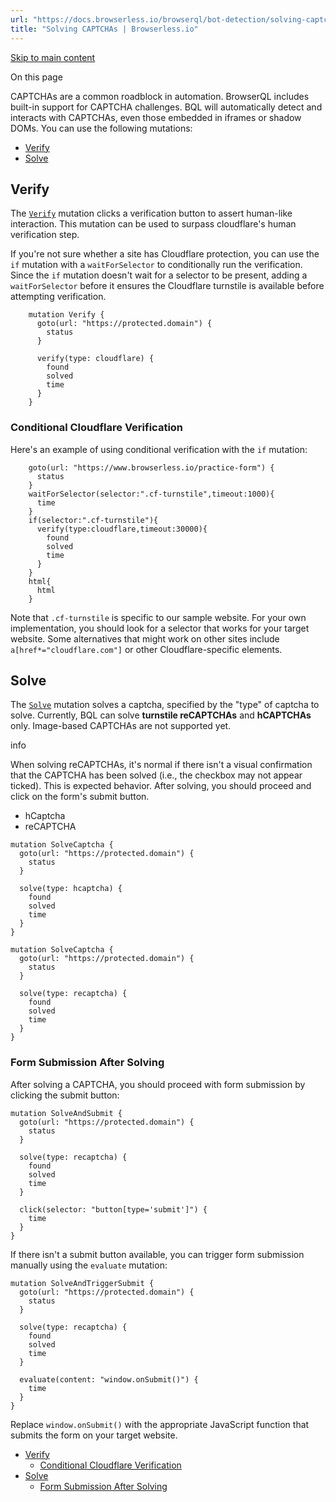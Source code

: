 ```yaml
---
url: "https://docs.browserless.io/browserql/bot-detection/solving-captchas"
title: "Solving CAPTCHAs | Browserless.io"
---
```


[Skip to main content](https://docs.browserless.io/browserql/bot-detection/solving-captchas#__docusaurus_skipToContent_fallback)

On this page

CAPTCHAs are a common roadblock in automation. BrowserQL includes built-in support for CAPTCHA challenges. BQL will automatically detect and interacts with CAPTCHAs, even those embedded in iframes or shadow DOMs. You can use the following mutations:

- [Verify](https://docs.browserless.io/browserql/bot-detection/solving-captchas#verify)
- [Solve](https://docs.browserless.io/browserql/bot-detection/solving-captchas#solve)

## Verify [​](https://docs.browserless.io/browserql/bot-detection/solving-captchas\#verify "Direct link to Verify")

The [`Verify`](https://docs.browserless.io/bql-schema/operations/mutations/verify) mutation clicks a verification button to assert human-like interaction. This mutation can be used to surpass cloudflare's human verification step.

If you're not sure whether a site has Cloudflare protection, you can use the `if` mutation with a `waitForSelector` to conditionally run the verification. Since the `if` mutation doesn't wait for a selector to be present, adding a `waitForSelector` before it ensures the Cloudflare turnstile is available before attempting verification.

```codeBlockLines_p187
    mutation Verify {
      goto(url: "https://protected.domain") {
        status
      }

      verify(type: cloudflare) {
        found
        solved
        time
      }
    }

```

### Conditional Cloudflare Verification [​](https://docs.browserless.io/browserql/bot-detection/solving-captchas\#conditional-cloudflare-verification "Direct link to Conditional Cloudflare Verification")

Here's an example of using conditional verification with the `if` mutation:

```codeBlockLines_p187
    goto(url: "https://www.browserless.io/practice-form") {
      status
    }
    waitForSelector(selector:".cf-turnstile",timeout:1000){
      time
    }
    if(selector:".cf-turnstile"){
      verify(type:cloudflare,timeout:30000){
        found
        solved
        time
      }
    }
    html{
      html
    }

```

Note that `.cf-turnstile` is specific to our sample website. For your own implementation, you should look for a selector that works for your target website. Some alternatives that might work on other sites include `a[href*="cloudflare.com"]` or other Cloudflare-specific elements.

## Solve [​](https://docs.browserless.io/browserql/bot-detection/solving-captchas\#solve "Direct link to Solve")

The [`Solve`](https://docs.browserless.io/bql-schema/operations/mutations/solve) mutation solves a captcha, specified by the "type" of captcha to solve. Currently, BQL can solve **turnstile reCAPTCHAs** and **hCAPTCHAs** only. Image-based CAPTCHAs are not supported yet.

info

When solving reCAPTCHAs, it's normal if there isn't a visual confirmation that the CAPTCHA has been solved (i.e., the checkbox may not appear ticked). This is expected behavior. After solving, you should proceed and click on the form's submit button.

- hCaptcha
- reCAPTCHA

```codeBlockLines_p187
mutation SolveCaptcha {
  goto(url: "https://protected.domain") {
    status
  }

  solve(type: hcaptcha) {
    found
    solved
    time
  }
}

```

```codeBlockLines_p187
mutation SolveCaptcha {
  goto(url: "https://protected.domain") {
    status
  }

  solve(type: recaptcha) {
    found
    solved
    time
  }
}

```

### Form Submission After Solving [​](https://docs.browserless.io/browserql/bot-detection/solving-captchas\#form-submission-after-solving "Direct link to Form Submission After Solving")

After solving a CAPTCHA, you should proceed with form submission by clicking the submit button:

```codeBlockLines_p187
mutation SolveAndSubmit {
  goto(url: "https://protected.domain") {
    status
  }

  solve(type: recaptcha) {
    found
    solved
    time
  }

  click(selector: "button[type='submit']") {
    time
  }
}

```

If there isn't a submit button available, you can trigger form submission manually using the `evaluate` mutation:

```codeBlockLines_p187
mutation SolveAndTriggerSubmit {
  goto(url: "https://protected.domain") {
    status
  }

  solve(type: recaptcha) {
    found
    solved
    time
  }

  evaluate(content: "window.onSubmit()") {
    time
  }
}

```

Replace `window.onSubmit()` with the appropriate JavaScript function that submits the form on your target website.

- [Verify](https://docs.browserless.io/browserql/bot-detection/solving-captchas#verify)
  - [Conditional Cloudflare Verification](https://docs.browserless.io/browserql/bot-detection/solving-captchas#conditional-cloudflare-verification)
- [Solve](https://docs.browserless.io/browserql/bot-detection/solving-captchas#solve)
  - [Form Submission After Solving](https://docs.browserless.io/browserql/bot-detection/solving-captchas#form-submission-after-solving)